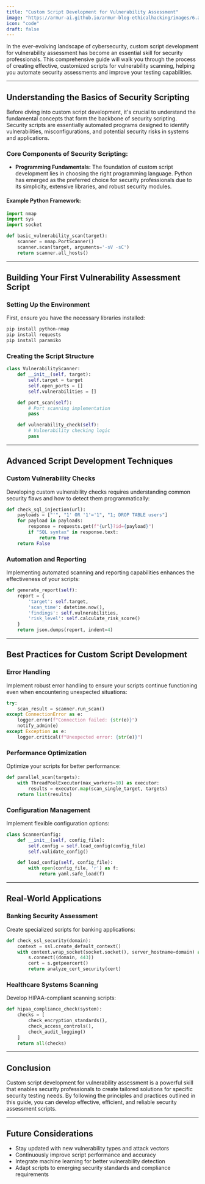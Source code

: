 ```yaml
---
title: "Custom Script Development for Vulnerability Assessment"
image: "https://armur-ai.github.io/armur-blog-ethicalhacking/images/6.avif"
icon: "code"
draft: false
---
```


In the ever-evolving landscape of cybersecurity, custom script development for vulnerability assessment has become an essential skill for security professionals. This comprehensive guide will walk you through the process of creating effective, customized scripts for vulnerability scanning, helping you automate security assessments and improve your testing capabilities.

---

## Understanding the Basics of Security Scripting

Before diving into custom script development, it's crucial to understand the fundamental concepts that form the backbone of security scripting. Security scripts are essentially automated programs designed to identify vulnerabilities, misconfigurations, and potential security risks in systems and applications.

### Core Components of Security Scripting:

- **Programming Fundamentals:** The foundation of custom script development lies in choosing the right programming language. Python has emerged as the preferred choice for security professionals due to its simplicity, extensive libraries, and robust security modules.

#### Example Python Framework:

```python
import nmap
import sys
import socket

def basic_vulnerability_scan(target):
    scanner = nmap.PortScanner()
    scanner.scan(target, arguments='-sV -sC')
    return scanner.all_hosts()
```

---

## Building Your First Vulnerability Assessment Script

### Setting Up the Environment

First, ensure you have the necessary libraries installed:

```sh
pip install python-nmap
pip install requests
pip install paramiko
```

### Creating the Script Structure

```python
class VulnerabilityScanner:
    def __init__(self, target):
        self.target = target
        self.open_ports = []
        self.vulnerabilities = []

    def port_scan(self):
        # Port scanning implementation
        pass

    def vulnerability_check(self):
        # Vulnerability checking logic
        pass
```

---

## Advanced Script Development Techniques

### Custom Vulnerability Checks

Developing custom vulnerability checks requires understanding common security flaws and how to detect them programmatically:

```python
def check_sql_injection(url):
    payloads = ["'", "1' OR '1'='1", "1; DROP TABLE users"]
    for payload in payloads:
        response = requests.get(f"{url}?id={payload}")
        if "SQL syntax" in response.text:
            return True
    return False
```

### Automation and Reporting

Implementing automated scanning and reporting capabilities enhances the effectiveness of your scripts:

```python
def generate_report(self):
    report = {
        'target': self.target,
        'scan_time': datetime.now(),
        'findings': self.vulnerabilities,
        'risk_level': self.calculate_risk_score()
    }
    return json.dumps(report, indent=4)
```

---

## Best Practices for Custom Script Development

### Error Handling

Implement robust error handling to ensure your scripts continue functioning even when encountering unexpected situations:

```python
try:
    scan_result = scanner.run_scan()
except ConnectionError as e:
    logger.error(f"Connection failed: {str(e)}")
    notify_admin(e)
except Exception as e:
    logger.critical(f"Unexpected error: {str(e)}")
```

### Performance Optimization

Optimize your scripts for better performance:

```python
def parallel_scan(targets):
    with ThreadPoolExecutor(max_workers=10) as executor:
        results = executor.map(scan_single_target, targets)
    return list(results)
```

### Configuration Management

Implement flexible configuration options:

```python
class ScannerConfig:
    def __init__(self, config_file):
        self.config = self.load_config(config_file)
        self.validate_config()

    def load_config(self, config_file):
        with open(config_file, 'r') as f:
            return yaml.safe_load(f)
```

---

## Real-World Applications

### Banking Security Assessment

Create specialized scripts for banking applications:

```python
def check_ssl_security(domain):
    context = ssl.create_default_context()
    with context.wrap_socket(socket.socket(), server_hostname=domain) as s:
        s.connect((domain, 443))
        cert = s.getpeercert()
        return analyze_cert_security(cert)
```

### Healthcare Systems Scanning

Develop HIPAA-compliant scanning scripts:

```python
def hipaa_compliance_check(system):
    checks = [
        check_encryption_standards(),
        check_access_controls(),
        check_audit_logging()
    ]
    return all(checks)
```

---

## Conclusion

Custom script development for vulnerability assessment is a powerful skill that enables security professionals to create tailored solutions for specific security testing needs. By following the principles and practices outlined in this guide, you can develop effective, efficient, and reliable security assessment scripts.

---

## Future Considerations

- Stay updated with new vulnerability types and attack vectors
- Continuously improve script performance and accuracy
- Integrate machine learning for better vulnerability detection
- Adapt scripts to emerging security standards and compliance requirements